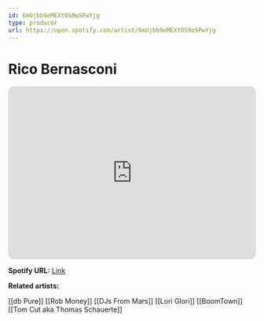 ```yaml
---
id: 6mUjbb9eMEXtOS9oSPwYjg
type: producer
url: https://open.spotify.com/artist/6mUjbb9eMEXtOS9oSPwYjg
---
```

# Rico Bernasconi

<iframe style="border-radius:12px" src="https://open.spotify.com/embed/artist/6mUjbb9eMEXtOS9oSPwYjg" width="100%" height="352" frameBorder="0" allowfullscreen="" allow="autoplay; clipboard-write; encrypted-media; fullscreen; picture-in-picture" loading="lazy"></iframe>

**Spotify URL:** [Link](https://open.spotify.com/artist/6mUjbb9eMEXtOS9oSPwYjg)

**Related artists:**

[[db Pure]]
[[Rob Money]]
[[DJs From Mars]]
[[Lori Glori]]
[[BoomTown]]
[[Tom Cut aka Thomas Schauerte]]

